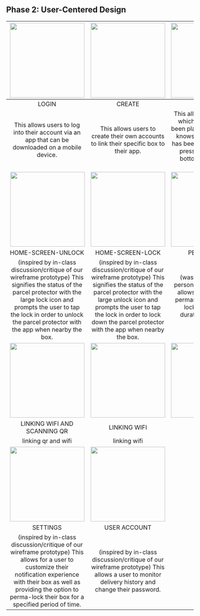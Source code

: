 ## Phase 2: User-Centered Design

|<img src="https://i.imgur.com/k09lJc2.png" width="200"> | <img src="https://i.imgur.com/41yVDhA.png" width="200"> | <img src="https://i.imgur.com/epSPRmO.png" width="200"> |
| :---: | :---: | :---: |
| LOGIN | CREATE | DELIVERY |
| This allows users to log into their account via an app that can be downloaded on a mobile device. | This allows users to create their own accounts to link their specific box to their app. | This allows a user to see which deliveries have been placed in their box. It knows when a delivery has been made due to the pressure plate at the bottom of the parcel protector. |
| <img align=right src="https://i.imgur.com/a84lJD9.png" width="200"> |  <img src="https://i.imgur.com/Nx9mSWA.png" width="200"> |  <img src="https://i.imgur.com/64YWyoO.png" width="200"> |
| HOME-SCREEN-UNLOCK | HOME-SCREEN-LOCK | PERMA-LOCK |
| (inspired by in-class discussion/critique of our wireframe prototype) This signifies the status of the parcel protector with the large lock icon and prompts the user to tap the lock in order to unlock the parcel protector with the app when nearby the box. | (inspired by in-class discussion/critique of our wireframe prototype) This signifies the status of the parcel protector with the large unlock icon and prompts the user to tap the lock in order to lock down the parcel protector with the app when nearby the box. | (was inspired by the persona niko bellic) This allows for the users to permanently enable the lock for a desired duration. Perfect for vacations! |
| <img src="https://i.imgur.com/dOxsljv.png" width="200"> | <img src="https://i.imgur.com/toubNux.png" width="200"> | <img src="https://i.imgur.com/wxDaVlO.png" width="200"> |
| LINKING WIFI AND SCANNING QR | LINKING WIFI | SCAN QR | 
| linking qr and wifi | linking wifi | scan qr | 
| <img src="https://i.imgur.com/0TQUBLv.png" width="200"> | <img src="https://i.imgur.com/17Fc89J.png" width="200"> |
| SETTINGS | USER ACCOUNT | 
| (inspired by in-class discussion/critique of our wireframe prototype) This allows for a user to customize their notification experience with their box as well as providing the option to perma-lock their box for a specified period of time. | (inspired by in-class discussion/critique of our wireframe prototype) This allows a user to monitor delivery history and change their password. | |
